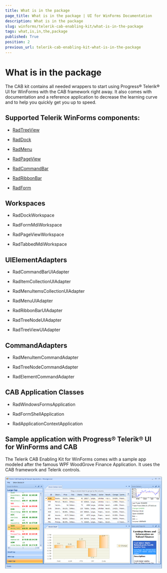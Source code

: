 ```yaml
---
title: What is in the package
page_title: What is in the package | UI for WinForms Documentation
description: What is in the package
slug: winforms/telerik-cab-enabling-kit/what-is-in-the-package
tags: what,is,in,the,package
published: True
position: 2
previous_url: telerik-cab-enabling-kit-what-is-in-the-package
---
```


# What is in the package

The CAB kit contains all needed wrappers to start using Progress&reg; Telerik&reg; UI for WinForms with the CAB framework right away. It also comes with documentation and a reference application to decrease the learning curve and to help you quickly get you up to speed.
      

## Supported Telerik WinForms components:

* [RadTreeView](http://www.telerik.com/products/winforms/treeview.aspx)

* [RadDock](http://www.telerik.com/products/winforms/dock.aspx)

* [RadMenu](http://www.telerik.com/products/winforms/menus.aspx#radmenu)

* [RadPageView](http://www.telerik.com/products/winforms/pageview.aspx)

* [RadCommandBar](http://www.telerik.com/products/winforms/commandbar.aspx)

* [RadRibbonBar](http://www.telerik.com/products/winforms/ribbonbar.aspx)

* [RadForm](http://www.telerik.com/products/winforms/forms-and-dialogs.aspx#form-for-windows-forms)

## Workspaces

* RadDockWorkspace

* RadFormMdiWorkspace

* RadPageViewWorkspace

* RadTabbedMdiWorkspace

## UIElementAdapters

* RadCommandBarUIAdapter

* RadItemCollectionUIAdapter

* RadMenuItemsCollectionUIAdapter

* RadMenuUIAdapter

* RadRibbonBarUIAdapter

* RadTreeNodeUIAdapter

* RadTreeViewUIAdapter

## CommandAdapters


* RadMenuItemCommandAdapter

* RadTreeNodeCommandAdapter

* RadElementCommandAdapter

## CAB Application Classes

* RadWindowsFormsApplication

* RadFormShellApplication

* RadApplicationContextApplication



## Sample application with Progress&reg; Telerik&reg; UI for WinForms and CAB

The Telerik CAB Enabling Kit for WinForms comes with a sample app modeled after the famous WPF WoodGrove Finance Application. It uses the CAB framework and Telerik controls.

![telerik-cab-enabling-kit-what-is-in-the-package](images/telerik-cab-enabling-kit-what-is-in-the-package.png)
